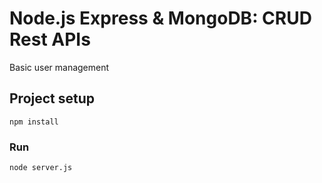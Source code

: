 # Node.js Express & MongoDB: CRUD Rest APIs
Basic user management

## Project setup
```
npm install
```

### Run
```
node server.js
```
